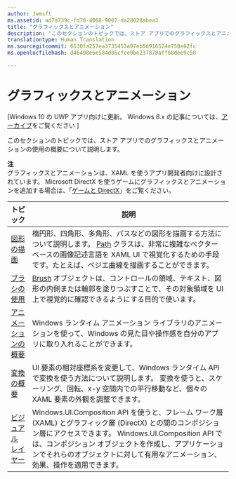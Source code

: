 ```yaml
---
author: Jwmsft
ms.assetid: ad7a739c-fd70-4068-9007-da28028abea3
title: "グラフィックスとアニメーション"
description: "このセクションのトピックでは、ストア アプリでのグラフィックスとアニメーションの使用の概要について説明します。"
translationtype: Human Translation
ms.sourcegitcommit: 6530fa257ea3735453a97eb5d916524e750e62fc
ms.openlocfilehash: d46498e6e584d85cfce0be237878aff68dee9c50

---
```

# グラフィックスとアニメーション

\[Windows 10 の UWP アプリ向けに更新。 Windows 8.x の記事については、[アーカイブ](http://go.microsoft.com/fwlink/p/?linkid=619132)をご覧ください \]

このセクションのトピックでは、ストア アプリでのグラフィックスとアニメーションの使用の概要について説明します。

**注**  
グラフィックスとアニメーションは、XAML を使うアプリ開発者向けに設計されています。 Microsoft DirectX を使うゲームにグラフィックスとアニメーションを追加する場合は、「[ゲームと DirectX](https://msdn.microsoft.com/library/windows/apps/Mt228375)」をご覧ください。

 

| トピック | 説明 |
|-------|-------------|
| [図形の描画](drawing-shapes.md) | 楕円形、四角形、多角形、パスなどの図形を描画する方法について説明します。 [Path](https://msdn.microsoft.com/library/windows/apps/BR243355) クラスは、非常に複雑なベクター ベースの画像記述言語を XAML UI で視覚化するための手段です。たとえば、ベジエ曲線を描画することができます。 |
| [ブラシの使用](using-brushes.md) | [Brush](https://msdn.microsoft.com/library/windows/apps/BR228076) オブジェクトは、コントロールの領域、テキスト、図形の内側または輪郭を塗りつぶすことで、その対象領域を UI 上で視覚的に確認できるようにする目的で使います。 |
| [アニメーションの概要](animations-overview.md) | Windows ランタイム アニメーション ライブラリのアニメーションを使って、Windows の見た目や操作感を自分のアプリに取り入れることができます。 |
| [変換の概要](transforms-overview.md)  | UI 要素の相対座標系を変更して、Windows ランタイム API で変換を使う方法について説明します。 変換を使うと、スケーリング、回転、x-y 空間内での平行移動など、個々の XAML 要素の外観を調整できます。 |
| [ビジュアル レイヤー](visual-layer.md) | Windows.UI.Composition API を使うと、フレーム ワーク層 (XAML) とグラフィック層 (DirectX) との間のコンポジション層にアクセスできます。 Windows.UI.Composition API では、コンポジション オブジェクトを作成し、アプリケーションでそれらのオブジェクトに対して有用なアニメーション、効果、操作を適用できます。 |

 

 

 







<!--HONumber=Jun16_HO4-->



